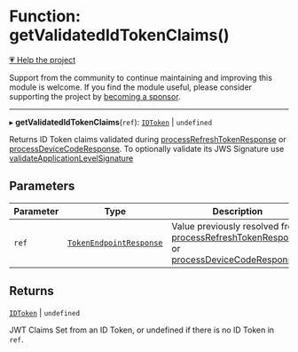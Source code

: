 # Function: getValidatedIdTokenClaims()

[💗 Help the project](https://github.com/sponsors/panva)

Support from the community to continue maintaining and improving this module is welcome. If you find the module useful, please consider supporting the project by [becoming a sponsor](https://github.com/sponsors/panva).

***

▸ **getValidatedIdTokenClaims**(`ref`): [`IDToken`](../interfaces/IDToken.md) \| `undefined`

Returns ID Token claims validated during [processRefreshTokenResponse](processRefreshTokenResponse.md) or
[processDeviceCodeResponse](processDeviceCodeResponse.md). To optionally validate its JWS Signature use
[validateApplicationLevelSignature](validateApplicationLevelSignature.md)

## Parameters

| Parameter | Type | Description |
| ------ | ------ | ------ |
| `ref` | [`TokenEndpointResponse`](../interfaces/TokenEndpointResponse.md) | Value previously resolved from [processRefreshTokenResponse](processRefreshTokenResponse.md) or [processDeviceCodeResponse](processDeviceCodeResponse.md). |

## Returns

[`IDToken`](../interfaces/IDToken.md) \| `undefined`

JWT Claims Set from an ID Token, or undefined if there is no ID Token in `ref`.
